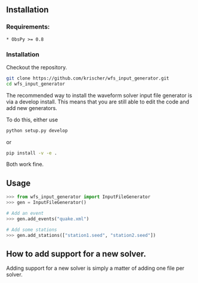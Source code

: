 ## Installation

### Requirements:
    * ObsPy >= 0.8

### Installation

Checkout the repository.

```bash
git clone https://github.com/krischer/wfs_input_generator.git
cd wfs_input_generator
```

The recommended way to install the waveform solver input file generator is via
a develop install. This means that you are still able to edit the code and add
new generators.

To do this, either use

```bash
python setup.py develop
```

or

```bash
pip install -v -e .
```

Both work fine.

## Usage

```python
>>> from wfs_input_generator import InputFileGenerator
>>> gen = InputFileGenerator()

# Add an event
>>> gen.add_events("quake.xml")

# Add some stations
>>> gen.add_stations(["station1.seed", "station2.seed"])

```

## How to add support for a new solver.
Adding support for a new solver is simply a matter of adding one file per
solver.
